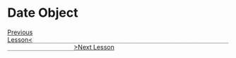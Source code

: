 # Date Object




[Previous Lesson<](./js-tutorials/15-objects.md)`___________________________________________________________________________________`[>Next Lesson](./js-tutorials/17-timeout.md)